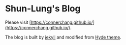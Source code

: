 # Shun-Lung's Blog

Please visit [https://connerchang.github.io/](https://connerchang.github.io/).

The blog is built by [jekyll](http://jekyllrb.com/) and modified from [Hyde theme](https://github.com/poole/hyde).

